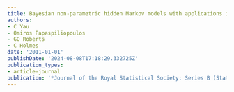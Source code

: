 ```yaml
---
title: Bayesian non-parametric hidden Markov models with applications in genomics
authors:
- C Yau
- Omiros Papaspiliopoulos
- GO Roberts
- C Holmes
date: '2011-01-01'
publishDate: '2024-08-08T17:18:29.332725Z'
publication_types:
- article-journal
publication: '*Journal of the Royal Statistical Society: Series B (Statistical Methodology)*'
---
```

